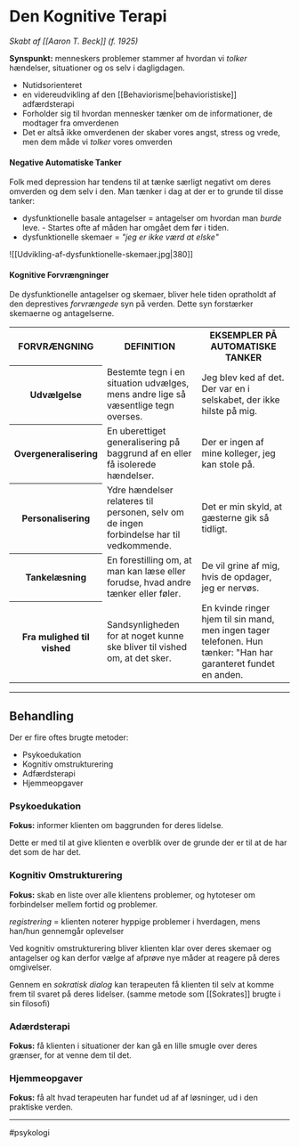 # Den Kognitive Terapi
*Skabt af [[Aaron T. Beck]]  (f. 1925)*

**Synspunkt:** menneskers problemer stammer af hvordan vi *tolker* hændelser, situationer og os selv i dagligdagen.

- Nutidsorienteret
- en videreudvikling af den [[Behaviorisme|behavioristiske]] adfærdsterapi
- Forholder sig til hvordan mennesker tænker om de informationer, de modtager fra omverdenen
- Det er altså ikke omverdenen der skaber vores angst, stress og vrede, men dem måde vi *tolker* vores omverden

#### Negative Automatiske Tanker
Folk med depression har tendens til at tænke særligt negativt om deres omverden og dem selv i den. Man tænker i dag at der er to grunde til disse tanker:
- dysfunktionelle basale antagelser = antagelser om hvordan man *burde* leve. -  Startes ofte af måden har omgået dem før i tiden.
- dysfunktionelle skemaer = *"jeg er ikke værd at elske"*

![[Udvikling-af-dysfunktionelle-skemaer.jpg|380]]


#### Kognitive Forvrængninger
De dysfunktionelle antagelser og skemaer, bliver hele tiden opratholdt af den deprestives *forvrængede* syn på verden. Dette syn forstærker skemaerne og antagelserne.

<table><tbody><tr>
                <th>FORVRÆNGNING</th>
                <th>DEFINITION</th>
                <th>EKSEMPLER PÅ AUTOMATISKE TANKER</th>
              </tr><tr>
                <th>Udvælgelse</th>
                <td>Bestemte tegn i en situation udvælges, mens andre lige så væsentlige tegn overses.</td>
                <td>Jeg blev ked af det. Der var en i selskabet, der ikke hilste på mig.</td>
              </tr><tr>
                <th>Overgeneralisering</th>
                <td>En uberettiget generalisering på baggrund af en eller få isolerede hændelser.</td>
                <td>Der er ingen af mine kolleger, jeg kan stole på.</td>
              </tr><tr>
                <th>Personalisering</th>
                <td>Ydre hændelser relateres til personen, selv om de ingen forbindelse har til vedkommende.</td>
                <td>Det er min skyld, at gæsterne gik så tidligt.</td>
              </tr><tr>
                <th>Tankelæsning</th>
                <td>En forestilling om, at man kan læse eller forudse, hvad andre tænker eller føler.</td>
                <td>De vil grine af mig, hvis de opdager, jeg er nervøs.</td>
              </tr><tr>
                <th>Fra mulighed til vished</th>
                <td>Sandsynligheden for at noget kunne ske bliver til vished om, at det sker.</td>
                <td>En kvinde ringer hjem til sin mand, men ingen tager telefonen. Hun tænker: "Han har garanteret fundet en anden.</td>
              </tr></tbody></table>

---

## Behandling
Der er fire oftes brugte metoder:
- Psykoedukation
- Kognitiv omstrukturering
- Adfærdsterapi
- Hjemmeopgaver

### Psykoedukation
**Fokus:** informer klienten om baggrunden for deres lidelse.

Dette er med til at give klienten e overblik over de grunde der er til at de har det som de har det.


### Kognitiv Omstrukturering
**Fokus:** skab en liste over alle klientens problemer, og hytoteser om forbindelser mellem fortid og problemer.

*registrering* = klienten noterer hyppige problemer i hverdagen, mens han/hun gennemgår oplevelser

Ved kognitiv omstrukturering bliver klienten klar over deres skemaer og antagelser og kan derfor vælge af afprøve nye måder at reagere på deres omgivelser.

Gennem en *sokratisk dialog* kan terapeuten få klienten til selv at komme frem til svaret på deres lidelser. (samme metode som [[Sokrates]] brugte i sin filosofi)



### Adærdsterapi
**Fokus:** få klienten i situationer der kan gå en lille smugle over deres grænser, for at venne dem til det.

### Hjemmeopgaver
**Fokus:** få alt hvad terapeuten har fundet ud af af løsninger, ud i den praktiske verden.


---

#psykologi 